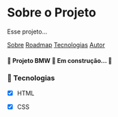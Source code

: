 # Sobre o Projeto

<p aling="center">Esse projeto...</p>
<a href="#sobre">Sobre</a> 
<a href="#Roadmap">Roadmap</a>
<a href="#Tecnologias">Tecnologias</a>
<a href="#Autor">Autor</a>

<br>

<h4 aling="center">
  🚧 Projeto BMW 🚀 Em construção... 🚧
  </h4>

  ### 🚀 Tecnologias

  - [x] HTML
  - [x] CSS

